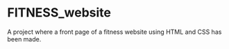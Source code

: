 # FITNESS_website
A project where a front page of a fitness website using HTML and CSS has been made. 
